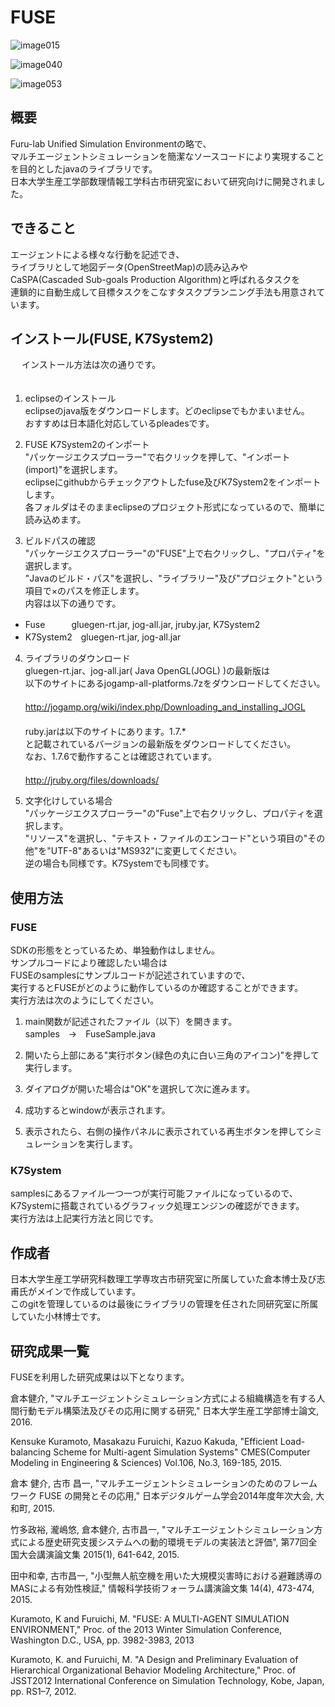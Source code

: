 # FUSE

![image015](https://user-images.githubusercontent.com/18564097/151006842-ff7eb66a-519c-4f8b-9459-31724d41b0ed.jpg)

![image040](https://user-images.githubusercontent.com/18564097/151007019-d3dbb7e4-0879-4d8f-a074-1d5b3fee83b2.jpg)

![image053](https://user-images.githubusercontent.com/18564097/151007087-69afb44d-b2d6-4faa-a1f9-afbb5b5199cb.jpg)

## 概要

Furu-lab Unified Simulation Environmentの略で、  
マルチエージェントシミュレーションを簡潔なソースコードにより実現することを目的としたjavaのライブラリです。  
日本大学生産工学部数理情報工学科古市研究室において研究向けに開発されました。  

## できること
エージェントによる様々な行動を記述でき、  
ライブラリとして地図データ(OpenStreetMap)の読み込みや  
CaSPA(Cascaded Sub-goals Production Algorithm)と呼ばれるタスクを  
連鎖的に自動生成して目標タスクをこなすタスクプランニング手法も用意されています。

## インストール(FUSE, K7System2)
  　
インストール方法は次の通りです。  
  　  
1.  eclipseのインストール  
eclipseのjava版をダウンロードします。どのeclipseでもかまいません。  
おすすめは日本語化対応しているpleadesです。  

2.  FUSE K7System2のインポート  
"パッケージエクスプローラー"で右クリックを押して、"インポート(import)"を選択します。  
eclipseにgithubからチェックアウトしたfuse及びK7System2をインポートします。  
各フォルダはそのままeclipseのプロジェクト形式になっているので、簡単に読み込めます。  

3.  ビルドパスの確認  
"パッケージエクスプローラー"の"FUSE"上で右クリックし、"プロパティ"を選択します。  
"Javaのビルド・パス"を選択し、"ライブラリー"及び"プロジェクト"という項目で×のパスを修正します。  
内容は以下の通りです。  
- Fuse　　　gluegen-rt.jar, jog-all.jar, jruby.jar, K7System2  
- K7System2　gluegen-rt.jar, jog-all.jar  

4.  ライブラリのダウンロード  
gluegen-rt.jar、jog-all.jar( Java OpenGL(JOGL) )の最新版は  
以下のサイトにあるjogamp-all-platforms.7zをダウンロードしてください。  
　  
http://jogamp.org/wiki/index.php/Downloading_and_installing_JOGL  
　  
ruby.jarは以下のサイトにあります。1.7.*  
と記載されているバージョンの最新版をダウンロードしてください。  
なお、1.7.6で動作することは確認されています。  
　  
http://jruby.org/files/downloads/  

5.  文字化けしている場合  
"パッケージエクスプローラー"の"Fuse"上で右クリックし、プロパティを選択します。  
"リソース"を選択し、"テキスト・ファイルのエンコード"という項目の"その他"を"UTF-8"あるいは"MS932"に変更してください。  
逆の場合も同様です。K7Systemでも同様です。

## 使用方法
### FUSE
SDKの形態をとっているため、単独動作はしません。  
サンプルコードにより確認したい場合は  
FUSEのsamplesにサンプルコードが記述されていますので、  
実行するとFUSEがどのように動作しているのか確認することができます。  
実行方法は次のようにしてください。  

1.  main関数が記述されたファイル（以下）を開きます。  
samples　→　FuseSample.java
  　　　
2.  開いたら上部にある"実行ボタン(緑色の丸に白い三角のアイコン)"を押して実行します。  

3.  ダイアログが開いた場合は"OK"を選択して次に進みます。  

4.  成功するとwindowが表示されます。  
  
5.  表示されたら、右側の操作パネルに表示されている再生ボタンを押してシミュレーションを実行します。
  
### K7System
samplesにあるファイル一つ一つが実行可能ファイルになっているので、  
K7Systemに搭載されているグラフィック処理エンジンの確認ができます。  
実行方法は上記実行方法と同じです。  

## 作成者
日本大学生産工学研究科数理工学専攻古市研究室に所属していた倉本博士及び志甫氏がメインで作成しています。  
このgitを管理しているのは最後にライブラリの管理を任された同研究室に所属していた小林博士です。  

## 研究成果一覧
FUSEを利用した研究成果は以下となります。  

倉本健介, "マルチエージェントシミュレーション方式による組織構造を有する人間行動モデル構築法及びその応用に関する研究," 日本大学生産工学部博士論文, 2016.  

Kensuke Kuramoto, Masakazu Furuichi, Kazuo Kakuda, "Efficient Load-balancing Scheme for Multi-agent Simulation Systems" CMES(Computer Modeling in Engineering & Sciences) Vol.106, No.3, 169-185, 2015.  

倉本 健介, 古市 昌一, "マルチエージェントシミュレーションのためのフレームワーク FUSE の開発とその応用," 日本デジタルゲーム学会2014年度年次大会, 大和町, 2015.  

竹多政裕, 瀧嶋悠, 倉本健介, 古市昌一, "マルチエージェントシミュレーション方式による歴史研究支援システムへの動的環境モデルの実装法と評価", 第77回全国大会講演論文集 2015(1), 641-642, 2015.  

田中和幸, 古市昌一, "小型無人航空機を用いた大規模災害時における避難誘導のMASによる有効性検証," 情報科学技術フォーラム講演論文集 14(4), 473-474, 2015.  

Kuramoto, K and Furuichi, M. "FUSE: A MULTI-AGENT SIMULATION ENVIRONMENT," Proc. of the 2013 Winter Simulation Conference, Washington D.C., USA, pp. 3982-3983, 2013

Kuramoto, K. and Furuichi, M. "A Design and Preliminary Evaluation of Hierarchical Organizational Behavior Modeling Architecture," Proc. of JSST2012 International Conference on Simulation Technology, Kobe, Japan, pp. RS1–7, 2012.
